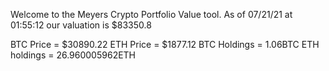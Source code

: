Welcome to the Meyers Crypto Portfolio Value tool. 
As of 07/21/21 at 01:55:12 our valuation is $83350.8 

BTC Price = $30890.22
 ETH Price = $1877.12
BTC Holdings = 1.06BTC
 ETH holdings = 26.960005962ETH 

